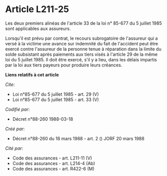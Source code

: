 # Article L211-25

Les deux premiers alinéas de l'article 33 de la loi n° 85-677 du 5 juillet 1985 sont applicables aux assureurs. 

Lorsqu'il est prévu par contrat, le recours subrogatoire de l'assureur qui a versé à la victime une avance sur indemnité du
fait de l'accident peut être exercé contre l'assureur de la personne tenue à réparation dans la limite du solde subsistant
après paiements aux tiers visés à l'article 29 de la même loi du 5 juillet 1985. Il doit être exercé, s'il y a lieu, dans les
délais impartis par la loi aux tiers payeurs pour produire leurs créances.

**Liens relatifs à cet article**

_Cite_:

  - Loi n°85-677 du 5 juillet 1985 - art. 29 (V)
  - Loi n°85-677 du 5 juillet 1985 - art. 33 (V)

_Codifié par_:

  - Décret n°88-260 1988-03-18

_Créé par_:

  - Décret n°88-260 du 18 mars 1988 - art. 2 () JORF 20 mars 1988

_Cité par_:

  - Code des assurances - art. L211-11 (V)
  - Code des assurances - art. L214-4 (Ab)
  - Code des assurances - art. R422-6 (M)

